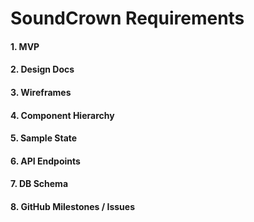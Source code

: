 # SoundCrown Requirements

#### 1. MVP
#### 2. Design Docs
#### 3. Wireframes
#### 4. Component Hierarchy
#### 5. Sample State
#### 6. API Endpoints
#### 7. DB Schema
#### 8. GitHub Milestones / Issues
